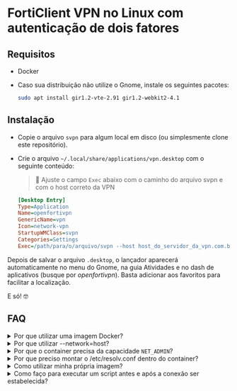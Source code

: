 # FortiClient VPN no Linux com autenticação de dois fatores

## Requisitos

- Docker
- Caso sua distribuição não utilize o Gnome, instale os seguintes pacotes:

    ```bash
    sudo apt install gir1.2-vte-2.91 gir1.2-webkit2-4.1
    ```

## Instalação

- Copie o arquivo `svpn` para algum local em disco (ou simplesmente clone este repositório).
- Crie o arquivo `~/.local/share/applications/vpn.desktop` com o seguinte conteúdo:
    > 🔴 Ajuste o campo `Exec` abaixo com o caminho do arquivo svpn e com o host correto da VPN

    ```ini
    [Desktop Entry]
    Type=Application
    Name=openfortivpn
    GenericName=vpn
    Icon=network-vpn
    StartupWMClass=svpn
    Categories=Settings
    Exec=/path/para/o/arquivo/svpn --host host_do_servidor_da_vpn.com.br
    ```

Depois de salvar o arquivo `.desktop`, o lançador aparecerá automaticamente no menu do Gnome, na guia Atividades e no dash de aplicativos (busque por _openfortivpn_).
Basta adicionar aos favoritos para facilitar a localização.

E só! 🤓

## FAQ

<!-- markdownlint-disable no-inline-html -->
<details>
<summary>Por que utilizar uma imagem Docker?</summary>

O suporte à autenticação com cookies via linha de comando só foi adicionado
na versão 1.18.0 do openfortivpn, que ainda não está disponível nos repositórios
das distribuições. Para evitar a cerimônia de build e instalação,
optou-se por utilizar um container Docker.
</details>

<details>
<summary>Por que utilizar --network=host?</summary>

Para a VPN funcionar, o `openfortivpn` cria uma interface `ppp` e adiciona
rotas IP estáticas à tabela de roteamento do kernel. Por exemplo, ele pode
rotear todas as conexões com destino a 172.16.0.0/12 para a interface `ppp0`.

Se não utilizássemos `--network=host`, essas rotas só funcionariam dentro do
próprio container.
</details>

<details>
<summary>
Por que o container precisa da capacidade <code>NET_ADMIN</code>?
</summary>

A _capability_ `NET_ADMIN` é um [requisito do driver `ppp`](https://git.io/Jys2R)
(é por esse motivo que o openfortivpn exige o `sudo` pra rodar fora do container).
</details>

<details>
<summary>Por que preciso montar o /etc/resolv.conf dentro do container?</summary>

Além de criar uma interface `ppp` e adicionar rotas IP, o `openfortivpn`
também precisa configurar o DNS para que o cliente possa acessar os domínios
da rede sob a VPN.
</details>

<details>
<summary>Como utilizar minha própria imagem?</summary>

Clone este repositório e construa a imagem:

```bash
docker build -t localhost/saml-vpn:latest .
```

No arquivo `.desktop` de inicialização, ajuste o campo `Exec` passando
o parâmetro `--image=localhost/saml-vpn:latest`.

</details>

<details>
<summary>
Como faço para executar um script antes e após a conexão ser estabelecida?
</summary>

Como o `pppd` está rodando dentro do container, os scripts em `/etc/pppd`
não serão executados no host. Uma alternativa é utilizar regras do `udev`:

```text
# /etc/udev/rules.d/99-meus-scripts-up-down.rules
ACTION=="add", SUBSYSTEM=="net", KERNEL=="ppp0", RUN+="/bin/touch /var/log/openfortivpn.start"
ACTION=="remove", SUBSYSTEM=="net", KERNEL=="ppp0", RUN+="/bin/touch /var/log/openfortivpn.end"
```

</details>
